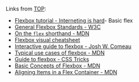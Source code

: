Links from [TOP](https://www.theodinproject.com/):

-  [Flexbox tutorial - Interneting is hard](https://internetingishard.netlify.app/html-and-css/flexbox/index.html)- Basic flex
-  [General Flexbox Standards - W3C](https://www.w3.org/TR/css-flexbox-1)
-  [On the `flex` shorthand - MDN](https://developer.mozilla.org/en-US/docs/Web/CSS/flex)
-  [Flexbox visual cheatsheet](https://flexbox.malven.co/)
-  [Interactive guide to flexbox - Josh W. Comeau](https://www.joshwcomeau.com/css/interactive-guide-to-flexbox/)
-  [Typical use cases of flexbox - MDN](https://developer.mozilla.org/en-US/docs/Web/CSS/CSS_Flexible_Box_Layout/Typical_Use_Cases_of_Flexbox)
-  [Guide to flexbox - CSS Tricks](https://css-tricks.com/snippets/css/a-guide-to-flexbox/)
-  [Basic Concepts of Flexbox - MDN](https://developer.mozilla.org/en-US/docs/Web/CSS/CSS_Flexible_Box_Layout/Basic_Concepts_of_Flexbox) 
-  [Aligning Items in a Flex Container - MDN](https://developer.mozilla.org/en-US/docs/Web/CSS/CSS_Flexible_Box_Layout/Aligning_Items_in_a_Flex_Container)